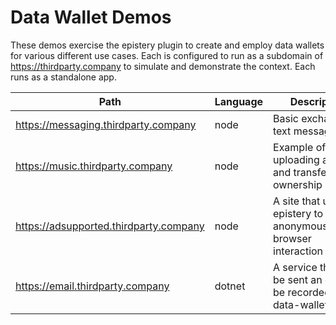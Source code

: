 # Data Wallet Demos

These demos exercise the epistery plugin to create and employ data wallets for various different use cases.
Each is configured to run as a subdomain of https://thirdparty.company to simulate and demonstrate the context.
Each runs as a standalone app.

| Path | Language | Description
| --- |----------| --- |
|https://messaging.thirdparty.company| node     |Basic exchange of text messages |
|https://music.thirdparty.company| node     |Example of uploading a song and transferring ownership |
|https://adsupported.thirdparty.company| node     |A site that uses epistery to track anonymous/private browser interaction |
|https://email.thirdparty.company| dotnet   |A service that can be sent an email to be recorded as data-wallet |


